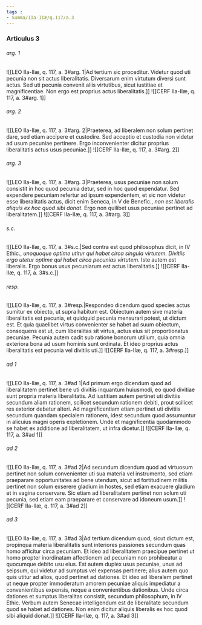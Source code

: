```yaml
---
tags : 
- Summa/IIa-IIæ/q.117/a.3
---
```


### Articulus 3

###### arg. 1
![[LEO IIa-IIæ, q. 117, a. 3#arg. 1|Ad tertium sic proceditur. Videtur quod uti pecunia non sit actus liberalitatis. Diversarum enim virtutum diversi sunt actus. Sed uti pecunia convenit aliis virtutibus, sicut iustitiae et magnificentiae. Non ergo est proprius actus liberalitatis.]]
![[CERF IIa-IIæ, q. 117, a. 3#arg. 1]]

###### arg. 2
![[LEO IIa-IIæ, q. 117, a. 3#arg. 2|Praeterea, ad liberalem non solum pertinet dare, sed etiam accipere et custodire. Sed acceptio et custodia non videtur ad usum pecuniae pertinere. Ergo inconvenienter dicitur proprius liberalitatis actus usus pecuniae.]]
![[CERF IIa-IIæ, q. 117, a. 3#arg. 2]]

###### arg. 3
![[LEO IIa-IIæ, q. 117, a. 3#arg. 3|Praeterea, usus pecuniae non solum consistit in hoc quod pecunia detur, sed in hoc quod expendatur. Sed expendere pecuniam refertur ad ipsum expendentem, et sic non videtur esse liberalitatis actus, dicit enim Seneca, in V de Benefic., *non est liberalis aliquis ex hoc quod sibi donat*. Ergo non quilibet usus pecuniae pertinet ad liberalitatem.]]
![[CERF IIa-IIæ, q. 117, a. 3#arg. 3]]

###### s.c.
![[LEO IIa-IIæ, q. 117, a. 3#s.c.|Sed contra est quod philosophus dicit, in IV Ethic., *unoquoque optime utitur qui habet circa singula virtutem. Divitiis ergo utetur optime qui habet circa pecunias virtutem*. Iste autem est liberalis. Ergo bonus usus pecuniarum est actus liberalitatis.]]
![[CERF IIa-IIæ, q. 117, a. 3#s.c.]]

###### resp.
![[LEO IIa-IIæ, q. 117, a. 3#resp.|Respondeo dicendum quod species actus sumitur ex obiecto, ut supra habitum est. Obiectum autem sive materia liberalitatis est pecunia, et quidquid pecunia mensurari potest, ut dictum est. Et quia quaelibet virtus convenienter se habet ad suum obiectum, consequens est ut, cum liberalitas sit virtus, actus eius sit proportionatus pecuniae. Pecunia autem cadit sub ratione bonorum utilium, quia omnia exteriora bona ad usum hominis sunt ordinata. Et ideo proprius actus liberalitatis est pecunia vel divitiis uti.]]
![[CERF IIa-IIæ, q. 117, a. 3#resp.]]

###### ad 1
![[LEO IIa-IIæ, q. 117, a. 3#ad 1|Ad primum ergo dicendum quod ad liberalitatem pertinet bene uti divitiis inquantum huiusmodi, eo quod divitiae sunt propria materia liberalitatis. Ad iustitiam autem pertinet uti divitiis secundum aliam rationem, scilicet secundum rationem debiti, prout scilicet res exterior debetur alteri. Ad magnificentiam etiam pertinet uti divitiis secundum quandam specialem rationem, idest secundum quod assumuntur in alicuius magni operis expletionem. Unde et magnificentia quodammodo se habet ex additione ad liberalitatem, ut infra dicetur.]]
![[CERF IIa-IIæ, q. 117, a. 3#ad 1]]

###### ad 2
![[LEO IIa-IIæ, q. 117, a. 3#ad 2|Ad secundum dicendum quod ad virtuosum pertinet non solum convenienter uti sua materia vel instrumento, sed etiam praeparare opportunitates ad bene utendum, sicut ad fortitudinem militis pertinet non solum exserere gladium in hostes, sed etiam exacuere gladium et in vagina conservare. Sic etiam ad liberalitatem pertinet non solum uti pecunia, sed etiam eam praeparare et conservare ad idoneum usum.]]
![[CERF IIa-IIæ, q. 117, a. 3#ad 2]]

###### ad 3
![[LEO IIa-IIæ, q. 117, a. 3#ad 3|Ad tertium dicendum quod, sicut dictum est, propinqua materia liberalitatis sunt interiores passiones secundum quas homo afficitur circa pecuniam. Et ideo ad liberalitatem praecipue pertinet ut homo propter inordinatam affectionem ad pecuniam non prohibeatur a quocumque debito usu eius. Est autem duplex usus pecuniae, unus ad seipsum, qui videtur ad sumptus vel expensas pertinere; alius autem quo quis utitur ad alios, quod pertinet ad dationes. Et ideo ad liberalem pertinet ut neque propter immoderatum amorem pecuniae aliquis impediatur a convenientibus expensis, neque a convenientibus dationibus. Unde circa dationes et sumptus liberalitas consistit, secundum philosophum, in IV Ethic. Verbum autem Senecae intelligendum est de liberalitate secundum quod se habet ad dationes. Non enim dicitur aliquis liberalis ex hoc quod sibi aliquid donat.]]
![[CERF IIa-IIæ, q. 117, a. 3#ad 3]]


